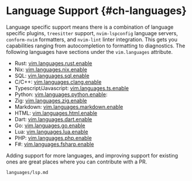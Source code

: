 # Language Support {#ch-languages}

Language specific support means there is a combination of language specific
plugins, `treesitter` support, `nvim-lspconfig` language servers, `conform-nvim`
formatters, and `nvim-lint` linter integration. This gets you capabilities
ranging from autocompletion to formatting to diagnostics. The following
languages have sections under the `vim.languages` attribute.

- Rust: [vim.languages.rust.enable](#opt-vim.languages.rust.enable)
- Nix: [vim.languages.nix.enable](#opt-vim.languages.nix.enable)
- SQL: [vim.languages.sql.enable](#opt-vim.languages.sql.enable)
- C/C++: [vim.languages.clang.enable](#opt-vim.languages.clang.enable)
- Typescript/Javascript: [vim.languages.ts.enable](#opt-vim.languages.ts.enable)
- Python: [vim.languages.python.enable](#opt-vim.languages.python.enable):
- Zig: [vim.languages.zig.enable](#opt-vim.languages.zig.enable)
- Markdown: [vim.languages.markdown.enable](#opt-vim.languages.markdown.enable)
- HTML: [vim.languages.html.enable](#opt-vim.languages.html.enable)
- Dart: [vim.languages.dart.enable](#opt-vim.languages.dart.enable)
- Go: [vim.languages.go.enable](#opt-vim.languages.go.enable)
- Lua: [vim.languages.lua.enable](#opt-vim.languages.lua.enable)
- PHP: [vim.languages.php.enable](#opt-vim.languages.php.enable)
- F#: [vim.languages.fsharp.enable](#opt-vim.languages.fsharp.enable)

Adding support for more languages, and improving support for existing ones are
great places where you can contribute with a PR.

```{=include=} sections
languages/lsp.md
```
